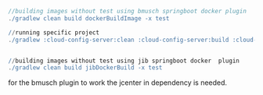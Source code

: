 
```groovy
//building images without test using bmusch springboot docker plugin
./gradlew clean build dockerBuildImage -x test

//running specific project
./gradlew :cloud-config-server:clean :cloud-config-server:build :cloud-config-server:dockerBuildImage --refresh-dependencies


//building images without test using jib springboot docker  plugin
./gradlew clean build jibDockerBuild -x test

```

for the bmusch plugin to work the jcenter in dependency is needed.

